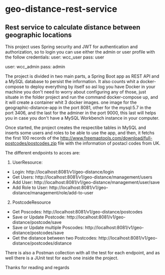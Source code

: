 # geo-distance-rest-service
## Rest service to calculate distance between geographic locations

This project uses Spring security and JWT for authentication and authorization, so to login you can use either the admin or user profile with the follow credentials:
user: wcc_user
pass: user

user: wcc_admin
pass: admin

The project is divided in two main parts, a Spring Boot app as REST API and a MySQL database to persist the information. It also counts whit a docker-compose to deploy everything by itself so asl log you have Docker in your machine you don't need to worry about configuring any of those, just situate in the folder project and run the command docker-compose up, and it will create a container whit 3 docker images. one image for the geographic-distance-app in the port 8081, other for the mysql:5.7 in the port 3406, and the last for the adminer in the port 9000, this last will helps you in case you don't have a MySQL Workbench instance in your computer.

Once started, the project creates the respectibe tables in MySQL and inserts some users and roles to be able to use the app, and then, it fetchs the first 100 records of the http://www.freemaptools.com/download/full-postcodes/postcodes.zip file with the information of postacl codes from UK.

The different endpoints to acces are:
1. UserResource:
  - Login: http://localhost:8081/v1/geo-distance/login
  - Get Users: http://localhost:8081/v1/geo-distance/management/users
  - Add User: http://localhost:8081/v1/geo-distance/management/user/save
  - Add Role to User: http://localhost:8081/v1/geo-distance/management/role/add-to-user 
2. PostcodeResource
  - Get Poscodes: http://localhost:8081/v1/geo-distance/postcodes
  - Save or Update Postcode: http://localhost:8081/v1/geo-distance/postcode/save
  - Save or Update multiple Poscodes: http://localhost:8081/v1/geo-distance/postcodes/save
  - Get the distance between two Postcodes: http://localhost:8081/v1/geo-distance/postcodes/distance

There is also a Postman collection with all the test for each endpoint, and as well there is a JUnit test for each one inside the project.

Thanks for reading and regards
